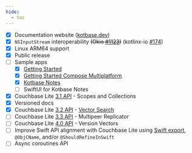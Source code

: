 ```yaml
---
hide:
  - toc
---
```


* [x] Documentation website ([kotbase.dev](https://kotbase.dev/))
* [x] `NSInputStream` interoperability ~~(Okio [#1123](https://github.com/square/okio/pull/1123))~~ (kotlinx-io [#174](
  https://github.com/Kotlin/kotlinx-io/pull/174))
* [x] Linux ARM64 support
* [x] Public release
* [ ] Sample apps
    * [x] [Getting Started](https://github.com/jeffdgr8/kotbase/tree/main/examples/getting-started)
    * [x] [Getting Started Compose Multiplatform](
      https://github.com/jeffdgr8/kotbase/tree/main/examples/getting-started-compose)
    * [x] [Kotbase Notes](https://github.com/jeffdgr8/kotbase/tree/main/examples/kotbase-notes)
    * [ ] SwiftUI for Kotbase Notes
* [x] Couchbase Lite [3.1 API](https://docs.couchbase.com/couchbase-lite/3.1/cbl-whatsnew.html) - Scopes and Collections
* [x] Versioned docs
* [x] Couchbase Lite [3.2 API](https://docs.couchbase.com/couchbase-lite/3.2/cbl-whatsnew.html) - [Vector Search](
  https://www.couchbase.com/products/vector-search/)
* [ ] Couchbase Lite [3.3 API](https://docs.couchbase.com/couchbase-lite/3.3/cbl-whatsnew.html) - Multipeer Replicator
* [ ] Couchbase Lite [4.0 API](https://docs.couchbase.com/couchbase-lite/4.0/cbl-whatsnew.html) - Version Vectors
* [ ] Improve Swift API alignment with Couchbase Lite using [Swift
  export](https://youtrack.jetbrains.com/issue/KT-64572), `@ObjCName`, and/or `@ShouldRefineInSwift`
* [ ] Async coroutines API
